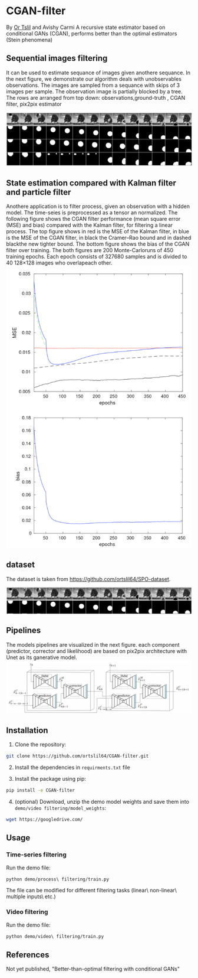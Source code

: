 # CGAN-filter
By [Or Tslil](https://github.com/ortslil64) and Avishy Carmi
A recursive state estimator based on conditional GANs (CGAN), performs better than the optimal estimators (Stein phenomena)
## Sequential images filtering
It can be used to estimate sequance of images given anothere sequance. In the next figure, we demonstrate our algorithm deals with unobservables observations.
The images are sampled from a sequance with skips of 3 images per sample. The observation image is partially blocked by a tree. The rows are arranged from top down: observations,ground-truth , CGAN filter, pix2pix estimator

![demo](https://github.com/ortslil64/CGAN-filter/blob/master/images/illsutration.png?raw=true "Under the tree the object are not observable")

## State estimation compared with Kalman filter and particle filter
Anothere application is to filter process, given an observation with a hidden model. The time-seies is preprocessed as a tensor an normalized.
The following figure shows the CGAN filter performance (mean square error (MSE) and bias) compared with the Kalman filter, for filtering a linear process.
The top figure shows in red is the MSE of the Kalman filter, in blue is the MSE of the CGAN filter, in  black the Cramer–Rao bound and in dashed blackthe new tighter bound.
The bottom figure shows the bias of the CGAN filter over training. The both figures are 200 Monte-Carloruns of 450 training epochs.
Each epoch consists of 327680 samples and is divided to 40 128×128 images who overlapeach other.
![demo](https://github.com/ortslil64/CGAN-filter/blob/master/images/MSE.png?raw=true "Under the tree the object are not observable")

## dataset
The dataset is taken from https://github.com/ortslil64/SPO-dataset.

![demo](https://github.com/ortslil64/SPO-dataset/blob/master/images/partal_example_tree.png?raw=true "Under the tree the object are not observable")


## Pipelines
The models pipelines are visualized in the next figure. each component (predictor, corrector and likelihood) are based on pix2pix architecture with Unet as its ganerative model.
![demo](https://github.com/ortslil64/CGAN-filter/blob/master/images/model.png?raw=true "Pipelines")
## Installation
1) Clone the repository:
```bash
git clone https://github.com/ortslil64/CGAN-filter.git
```

2) Install the dependencies in `requirments.txt` file

3) Install the package using pip:
```bash
pip install -e CGAN-filter
```

4) (optional) Download, unzip the demo model weights and save them into `demo/video filtering/model_weights`:

```bash
wget https://googledrive.com/
```

## Usage

### Time-series filtering
Run the demo file:
```bash
python demo/process\ filtering/train.py  
```
The file can be modified for different filtering tasks (linear\ non-linear\ multiple inputs\ etc.)

### Video filtering
Run the demo file:
```bash
python demo/video\ filtering/train.py  
```

## References
Not yet published, "Better-than-optimal filtering with conditional GANs"